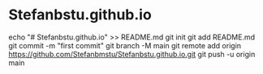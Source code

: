 # Stefanbstu.github.io
echo "# Stefanbstu.github.io" >> README.md
git init
git add README.md
git commit -m "first commit"
git branch -M main
git remote add origin https://github.com/Stefanbmstu/Stefanbstu.github.io.git
git push -u origin main
